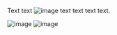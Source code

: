 <!-- comment -->
<!-- comment -->

<!--
comment
-->
<!--
comment
-->

Text text <img src="https://example.com" alt="image"> text text
text <!-- comment --> text.

<img src="https://example.com" alt="image">
<img src="https://example.com" alt="image">
